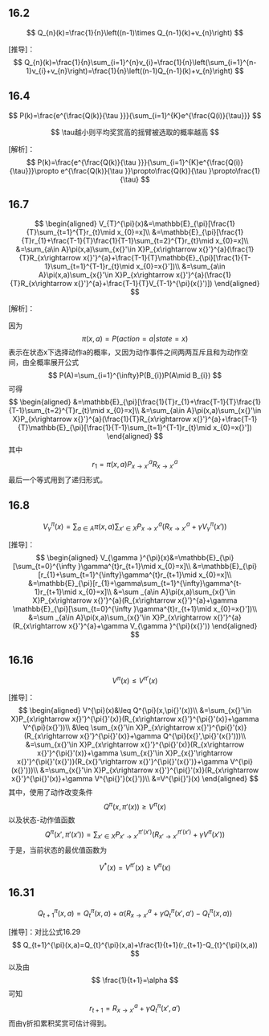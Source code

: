 ## 16.2
$$
Q_{n}(k)=\frac{1}{n}\left((n-1)\times Q_{n-1}(k)+v_{n}\right)
$$

[推导]：
$$
Q_{n}(k)=\frac{1}{n}\sum_{i=1}^{n}v_{i}=\frac{1}{n}\left(\sum_{i=1}^{n-1}v_{i}+v_{n}\right)=\frac{1}{n}\left((n-1)Q_{n-1}(k)+v_{n}\right)
$$

## 16.4

$$
P(k)=\frac{e^{\frac{Q(k)}{\tau }}}{\sum_{i=1}^{K}e^{\frac{Q(i)}{\tau}}}
$$

$$
\tau越小则平均奖赏高的摇臂被选取的概率越高
$$

[解析]：
$$
P(k)=\frac{e^{\frac{Q(k)}{\tau }}}{\sum_{i=1}^{K}e^{\frac{Q(i)}{\tau}}}\propto e^{\frac{Q(k)}{\tau }}\propto\frac{Q(k)}{\tau }\propto\frac{1}{\tau}
$$

## 16.7

$$
\begin{aligned}
V_{T}^{\pi}(x)&=\mathbb{E}_{\pi}[\frac{1}{T}\sum_{t=1}^{T}r_{t}\mid x_{0}=x]\\
&=\mathbb{E}_{\pi}[\frac{1}{T}r_{1}+\frac{T-1}{T}\frac{1}{T-1}\sum_{t=2}^{T}r_{t}\mid x_{0}=x]\\
&=\sum_{a\in A}\pi(x,a)\sum_{x{}'\in X}P_{x\rightarrow x{}'}^{a}(\frac{1}{T}R_{x\rightarrow x{}'}^{a}+\frac{T-1}{T}\mathbb{E}_{\pi}[\frac{1}{T-1}\sum_{t=1}^{T-1}r_{t}\mid x_{0}=x{}'])\\
&=\sum_{a\in A}\pi(x,a)\sum_{x{}'\in X}P_{x\rightarrow x{}'}^{a}(\frac{1}{T}R_{x\rightarrow x{}'}^{a}+\frac{T-1}{T}V_{T-1}^{\pi}(x{}')])
\end{aligned}
$$

[解析]：

因为
$$
\pi(x,a)=P(action=a|state=x)
$$
表示在状态x下选择动作a的概率，又因为动作事件之间两两互斥且和为动作空间，由全概率展开公式
$$
P(A)=\sum_{i=1}^{\infty}P(B_{i})P(A\mid B_{i})
$$
可得
$$
\begin{aligned}
&=\mathbb{E}_{\pi}[\frac{1}{T}r_{1}+\frac{T-1}{T}\frac{1}{T-1}\sum_{t=2}^{T}r_{t}\mid x_{0}=x]\\
&=\sum_{a\in A}\pi(x,a)\sum_{x{}'\in X}P_{x\rightarrow x{}'}^{a}(\frac{1}{T}R_{x\rightarrow x{}'}^{a}+\frac{T-1}{T}\mathbb{E}_{\pi}[\frac{1}{T-1}\sum_{t=1}^{T-1}r_{t}\mid x_{0}=x{}'])
\end{aligned}
$$
其中
$$
r_{1}=\pi(x,a)P_{x\rightarrow x{}'}^{a}R_{x\rightarrow x{}'}^{a}
$$
最后一个等式用到了递归形式。



## 16.8

$$
V_{\gamma }^{\pi}(x)=\sum _{a\in A}\pi(x,a)\sum_{x{}'\in X}P_{x\rightarrow x{}'}^{a}(R_{x\rightarrow x{}'}^{a}+\gamma V_{\gamma }^{\pi}(x{}'))
$$

[推导]：
$$
\begin{aligned}
V_{\gamma }^{\pi}(x)&=\mathbb{E}_{\pi}[\sum_{t=0}^{\infty }\gamma^{t}r_{t+1}\mid x_{0}=x]\\
&=\mathbb{E}_{\pi}[r_{1}+\sum_{t=1}^{\infty}\gamma^{t}r_{t+1}\mid x_{0}=x]\\
&=\mathbb{E}_{\pi}[r_{1}+\gamma\sum_{t=1}^{\infty}\gamma^{t-1}r_{t+1}\mid x_{0}=x]\\
&=\sum _{a\in A}\pi(x,a)\sum_{x{}'\in X}P_{x\rightarrow x{}'}^{a}(R_{x\rightarrow x{}'}^{a}+\gamma \mathbb{E}_{\pi}[\sum_{t=0}^{\infty }\gamma^{t}r_{t+1}\mid x_{0}=x{}'])\\
&=\sum _{a\in A}\pi(x,a)\sum_{x{}'\in X}P_{x\rightarrow x{}'}^{a}(R_{x\rightarrow x{}'}^{a}+\gamma V_{\gamma }^{\pi}(x{}'))
\end{aligned}
$$

## 16.16

$$
V^{\pi}(x)\leq V^{\pi{}'}(x)
$$

[推导]：
$$
\begin{aligned}
V^{\pi}(x)&\leq Q^{\pi}(x,\pi{}'(x))\\
&=\sum_{x{}'\in X}P_{x\rightarrow x{}'}^{\pi{}'(x)}(R_{x\rightarrow x{}'}^{\pi{}'(x)}+\gamma V^{\pi}(x{}'))\\
&\leq \sum_{x{}'\in X}P_{x\rightarrow x{}'}^{\pi{}'(x)}(R_{x\rightarrow x{}'}^{\pi{}'(x)}+\gamma Q^{\pi}(x{}',\pi{}'(x{}')))\\
&=\sum_{x{}'\in X}P_{x\rightarrow x{}'}^{\pi{}'(x)}(R_{x\rightarrow x{}'}^{\pi{}'(x)}+\gamma \sum_{x{}'\in X}P_{x{}'\rightarrow x{}'}^{\pi{}'(x{}')}(R_{x{}'\rightarrow x{}'}^{\pi{}'(x{}')}+\gamma V^{\pi}(x{}')))\\
&=\sum_{x{}'\in X}P_{x\rightarrow x{}'}^{\pi{}'(x)}(R_{x\rightarrow x{}'}^{\pi{}'(x)}+\gamma V^{\pi{}'}(x{}'))\\
&=V^{\pi{}'}(x)
\end{aligned}
$$
其中，使用了动作改变条件
$$
Q^{\pi}(x,\pi{}'(x))\geq V^{\pi}(x)
$$
以及状态-动作值函数
$$
Q^{\pi}(x{}',\pi{}'(x{}'))=\sum_{x{}'\in X}P_{x{}'\rightarrow x{}'}^{\pi{}'(x{}')}(R_{x{}'\rightarrow x{}'}^{\pi{}'(x{}')}+\gamma V^{\pi}(x{}'))
$$
于是，当前状态的最优值函数为

$$
V^{\ast}(x)=V^{\pi{}'}(x)\geq V^{\pi}(x)
$$



## 16.31

$$
Q_{t+1}^{\pi}(x,a)=Q_{t}^{\pi}(x,a)+\alpha (R_{x\rightarrow x{}'}^{a}+\gamma Q_{t}^{\pi}(x{}',a{}')-Q_{t}^{\pi}(x,a))
$$

[推导]：对比公式16.29
$$
Q_{t+1}^{\pi}(x,a)=Q_{t}^{\pi}(x,a)+\frac{1}{t+1}(r_{t+1}-Q_{t}^{\pi}(x,a))
$$
以及由
$$
\frac{1}{t+1}=\alpha
$$
可知
$$
r_{t+1}=R_{x\rightarrow x{}'}^{a}+\gamma Q_{t}^{\pi}(x{}',a{}')
$$
而由γ折扣累积奖赏可估计得到。



